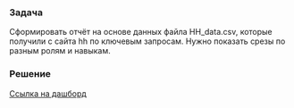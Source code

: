 <h3>Задача</h3>

Сформировать отчёт на основе данных файла HH_data.csv, которые получили с сайта hh по ключевым запросам. Нужно показать срезы по разным ролям и навыкам.

<h3>Решение</h3>

[Ссылка на дашборд](https://public.tableau.com/app/profile/denis1124/viz/HH_data_analytics/Dashboard1)
